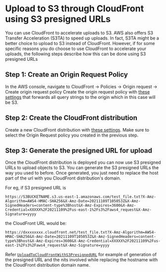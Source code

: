 # Upload to S3 through CloudFront using S3 presigned URLs

You can use CloudFront to accelerate uploads to S3. AWS also offers S3 Transfer Acceleration (S3TA) to speed up uploads. In fact, S3TA might be a better choice to upload to S3 instead of CloudFront. 
However, if for some specific reasons you do choose to use CloudFront to accelerate your uploads, the following steps describe how this can be done using S3 presigned URLs

## Step 1: Create an Origin Request Policy
In the AWS console, navigate to CloudFront -> Policies -> Origin request -> Create origin request policy
Create the origin request policy with [these settings](https://github.com/rr-on-gh/CloudFrontUpload/blob/master/Origin_Request_Policy.png) that forwards all query strings to the origin which in this case will be S3.

## Step 2: Create the CloudFront distribution
Create a new CloudFront distribution with [these settings](https://raw.githubusercontent.com/rr-on-gh/CloudFrontUpload/master/CloudFront_Creation.png). Make sure to select the Origin Request policy you created in the previous step. 

## Step 3: Generate the presigned URL for upload
Once the CloudFront distribution is deployed you can now use S3 presigned URLs to upload objects to S3. You can generate the S3 presigned URLs the way you used to before. Once generated, you just need to replace the host part of the url with you CloudFront distribution's domain.

For eg, if S3 presigned URL is 
```
https://S3BUCKETNAME.s3.us-east-1.amazonaws.com/test_file.txt?X-Amz-Algorithm=AWS4-HMAC-SHA256&X-Amz-Date=20211109T105053Z&X-Amz-SignedHeaders=content-type%3Bhost&X-Amz-Expires=3600&X-Amz-Credential=XXXXX%2F20211109%2Fus-east-1%2Fs3%2Faws4_request&X-Amz-Signature=yyyy
```
the CloudFront URL would be:
```
https://dxxxxxxxx.cloudfront.net/test_file.txt?X-Amz-Algorithm=AWS4-HMAC-SHA256&X-Amz-Date=20211109T105053Z&X-Amz-SignedHeaders=content-type%3Bhost&X-Amz-Expires=3600&X-Amz-Credential=XXXXX%2F20211109%2Fus-east-1%2Fs3%2Faws4_request&X-Amz-Signature=yyyy
```
Refer [`UploadToCloudFrontWithS3PresignedURL`](https://github.com/rr-on-gh/CloudFrontUpload/blob/master/src/main/java/rr/aws/UploadToCloudFrontWithS3PresignedURL.java#L20) for example of generation of the presigned URL and the nits involved while replacing the hostname with the CloudFront distribution domain name. 